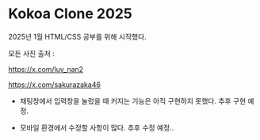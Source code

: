 # Kokoa Clone 2025

2025년 1월 HTML/CSS 공부를 위해 시작했다.


모든 사진 출처 :

https://x.com/luv_nan2

https://x.com/sakurazaka46


- 채팅창에서 입력창을 눌렀을 때 커지는 기능은 아직 구현하지 못했다. 추후 구현 예정.

- 모바일 환경에서 수정할 사항이 많다. 추후 수정 예정..
